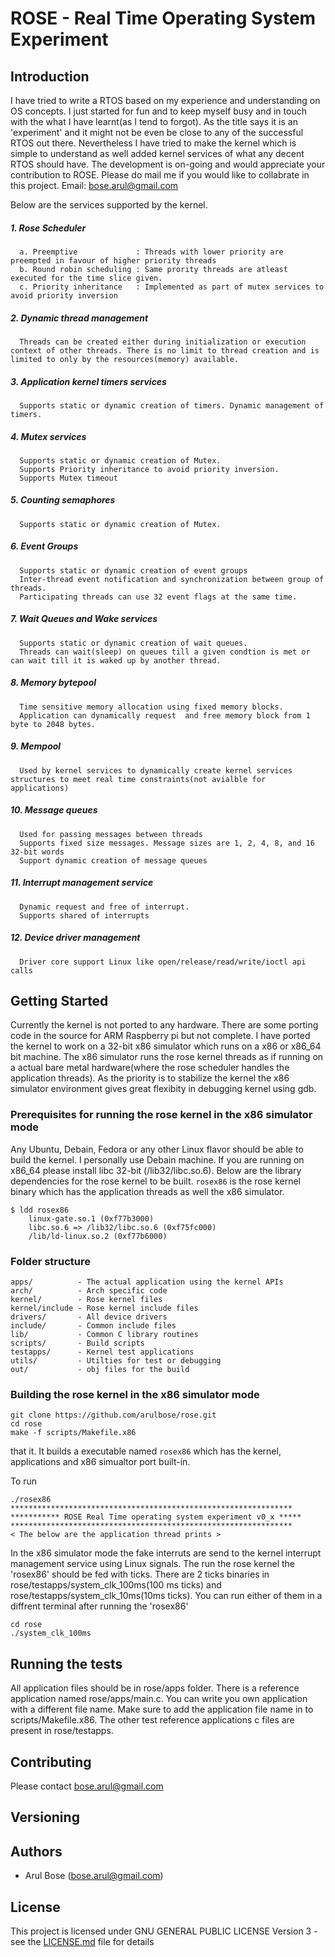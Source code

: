 # ROSE - Real Time Operating System Experiment

## Introduction
  I have tried to write a RTOS based on my experience and understanding on OS concepts. I just started for fun and to keep myself busy and in touch with the what I have learnt(as I tend to forgot). As the title says it is an 'experiment' and it might not be even be close to any of the successful RTOS out there. Nevertheless I have tried to make the kernel which is simple to understand as well added kernel services of what any decent RTOS should have. The development is on-going and would appreciate your contribution to ROSE. Please do mail me if you would like to collabrate in this project. Email: bose.arul@gmail.com

Below are the services supported by the kernel.

##### 1. Rose Scheduler
      a. Preemptive             : Threads with lower priority are preempted in favour of higher priority threads
      b. Round robin scheduling : Same prority threads are atleast executed for the time slice given.
      c. Priority inheritance   : Implemented as part of mutex services to avoid priority inversion
##### 2. Dynamic thread management
      Threads can be created either during initialization or execution context of other threads. There is no limit to thread creation and is limited to only by the resources(memory) available.
##### 3. Application kernel timers services
      Supports static or dynamic creation of timers. Dynamic management of timers.
##### 4. Mutex services
      Supports static or dynamic creation of Mutex.
      Supports Priority inheritance to avoid priority inversion.
      Supports Mutex timeout
##### 5. Counting semaphores
      Supports static or dynamic creation of Mutex.
##### 6. Event Groups
      Supports static or dynamic creation of event groups
      Inter-thread event notification and synchronization between group of threads.
      Participating threads can use 32 event flags at the same time.
##### 7. Wait Queues and Wake services
      Supports static or dynamic creation of wait queues.
      Threads can wait(sleep) on queues till a given condtion is met or can wait till it is waked up by another thread.
##### 8. Memory bytepool
      Time sensitive memory allocation using fixed memory blocks.
      Application can dynamically request  and free memory block from 1 byte to 2048 bytes.
##### 9. Mempool
      Used by kernel services to dynamically create kernel services structures to meet real time constraints(not avialble for applications)
##### 10. Message queues
      Used for passing messages between threads
      Supports fixed size messages. Message sizes are 1, 2, 4, 8, and 16 32-bit words
      Support dynamic creation of message queues
##### 11. Interrupt management service
      Dynamic request and free of interrupt. 
      Supports shared of interrupts
##### 12. Device driver management
      Driver core support Linux like open/release/read/write/ioctl api calls
      
## Getting Started

Currently the kernel is not ported to any hardware. There are some porting code in the source for ARM Raspberry pi but not complete. I have ported the kernel to work on a 32-bit x86 simulator which runs on a x86 or x86_64 bit machine. The x86 simulator runs the rose kernel threads as if running on a actual bare metal hardware(where the rose scheduler handles the application threads). As the priority is to stabilize the kernel the x86 simulator environment gives great flexibity in debugging kernel using gdb.

### Prerequisites for running the rose kernel in the x86 simulator mode

Any Ubuntu, Debain, Fedora or any other Linux flavor should be able to build the kernel. I personally use Debain machine. If you are running on x86_64 please install libc 32-bit (/lib32/libc.so.6). Below are the library dependencies for the rose kernel to be built. `rosex86` is the rose kernel binary which has the application threads as well the x86 simulator.
```
$ ldd rosex86
	linux-gate.so.1 (0xf77b3000)
	libc.so.6 => /lib32/libc.so.6 (0xf75fc000)
	/lib/ld-linux.so.2 (0xf77b6000)
```

### Folder structure
```
apps/          - The actual application using the kernel APIs
arch/          - Arch specific code
kernel/        - Rose kernel files
kernel/include - Rose kernel include files
drivers/       - All device drivers
include/       - Common include files
lib/           - Common C library routines
scripts/       - Build scripts
testapps/      - Kernel test applications
utils/         - Utilties for test or debugging
out/           - obj files for the build
```

### Building the rose kernel in the x86 simulator mode

```
git clone https://github.com/arulbose/rose.git
cd rose
make -f scripts/Makefile.x86 
```
that it. It builds a executable named `rosex86` which has the kernel, applications and x86 simualtor port built-in.

To run

```
./rosex86
*************************************************************** 
*********** ROSE Real Time operating system experiment v0_x ***** 
***************************************************************
< The below are the application thread prints >
```
In the x86 simulator mode the fake interruts are send to the kernel interrupt management service using Linux signals. The run the rose kernel the 'rosex86' should be fed with ticks. There are 2 ticks binaries in rose/testapps/system_clk_100ms(100 ms ticks) and rose/testapps/system_clk_10ms(10ms ticks). You can run either of them in a diffrent terminal after running the 'rosex86'

```
cd rose
./system_clk_100ms

```
## Running the tests

All application files should be in rose/apps folder. There is a reference application named rose/apps/main.c. You can write you own application with a different file name. Make sure to add the application file name in to scripts/Makefile.x86. The other test reference applications c files are present in rose/testapps.


## Contributing

Please contact bose.arul@gmail.com

## Versioning


## Authors

* Arul Bose (bose.arul@gmail.com)


## License

This project is licensed under GNU GENERAL PUBLIC LICENSE Version 3 - see the [LICENSE.md](LICENSE.md) file for details

